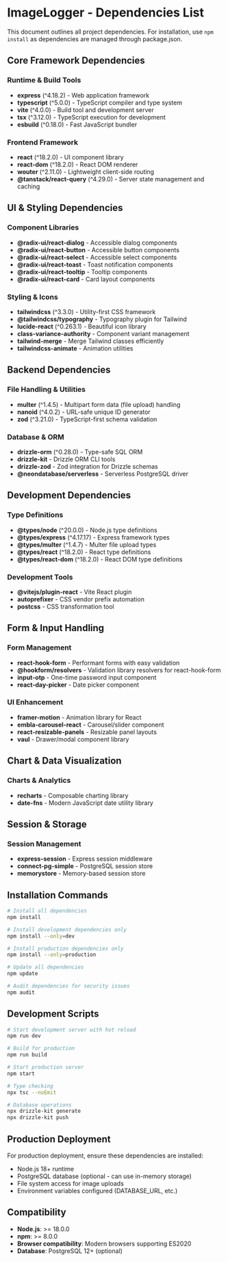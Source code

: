 # ImageLogger - Dependencies List

This document outlines all project dependencies. For installation, use `npm install` as dependencies are managed through package.json.

## Core Framework Dependencies

### Runtime & Build Tools
- **express** (^4.18.2) - Web application framework
- **typescript** (^5.0.0) - TypeScript compiler and type system
- **vite** (^4.0.0) - Build tool and development server
- **tsx** (^3.12.0) - TypeScript execution for development
- **esbuild** (^0.18.0) - Fast JavaScript bundler

### Frontend Framework
- **react** (^18.2.0) - UI component library
- **react-dom** (^18.2.0) - React DOM renderer
- **wouter** (^2.11.0) - Lightweight client-side routing
- **@tanstack/react-query** (^4.29.0) - Server state management and caching

## UI & Styling Dependencies

### Component Libraries
- **@radix-ui/react-dialog** - Accessible dialog components
- **@radix-ui/react-button** - Accessible button components
- **@radix-ui/react-select** - Accessible select components
- **@radix-ui/react-toast** - Toast notification components
- **@radix-ui/react-tooltip** - Tooltip components
- **@radix-ui/react-card** - Card layout components

### Styling & Icons
- **tailwindcss** (^3.3.0) - Utility-first CSS framework
- **@tailwindcss/typography** - Typography plugin for Tailwind
- **lucide-react** (^0.263.1) - Beautiful icon library
- **class-variance-authority** - Component variant management
- **tailwind-merge** - Merge Tailwind classes efficiently
- **tailwindcss-animate** - Animation utilities

## Backend Dependencies

### File Handling & Utilities
- **multer** (^1.4.5) - Multipart form data (file upload) handling
- **nanoid** (^4.0.2) - URL-safe unique ID generator
- **zod** (^3.21.0) - TypeScript-first schema validation

### Database & ORM
- **drizzle-orm** (^0.28.0) - Type-safe SQL ORM
- **drizzle-kit** - Drizzle ORM CLI tools
- **drizzle-zod** - Zod integration for Drizzle schemas
- **@neondatabase/serverless** - Serverless PostgreSQL driver

## Development Dependencies

### Type Definitions
- **@types/node** (^20.0.0) - Node.js type definitions
- **@types/express** (^4.17.17) - Express framework types
- **@types/multer** (^1.4.7) - Multer file upload types
- **@types/react** (^18.2.0) - React type definitions
- **@types/react-dom** (^18.2.0) - React DOM type definitions

### Development Tools
- **@vitejs/plugin-react** - Vite React plugin
- **autoprefixer** - CSS vendor prefix automation
- **postcss** - CSS transformation tool

## Form & Input Handling

### Form Management
- **react-hook-form** - Performant forms with easy validation
- **@hookform/resolvers** - Validation library resolvers for react-hook-form
- **input-otp** - One-time password input component
- **react-day-picker** - Date picker component

### UI Enhancement
- **framer-motion** - Animation library for React
- **embla-carousel-react** - Carousel/slider component
- **react-resizable-panels** - Resizable panel layouts
- **vaul** - Drawer/modal component library

## Chart & Data Visualization

### Charts & Analytics
- **recharts** - Composable charting library
- **date-fns** - Modern JavaScript date utility library

## Session & Storage

### Session Management
- **express-session** - Express session middleware
- **connect-pg-simple** - PostgreSQL session store
- **memorystore** - Memory-based session store

## Installation Commands

```bash
# Install all dependencies
npm install

# Install development dependencies only
npm install --only=dev

# Install production dependencies only  
npm install --only=production

# Update all dependencies
npm update

# Audit dependencies for security issues
npm audit
```

## Development Scripts

```bash
# Start development server with hot reload
npm run dev

# Build for production
npm run build

# Start production server
npm start

# Type checking
npx tsc --noEmit

# Database operations
npx drizzle-kit generate
npx drizzle-kit push
```

## Production Deployment

For production deployment, ensure these dependencies are installed:
- Node.js 18+ runtime
- PostgreSQL database (optional - can use in-memory storage)
- File system access for image uploads
- Environment variables configured (DATABASE_URL, etc.)

## Compatibility

- **Node.js**: >= 18.0.0
- **npm**: >= 8.0.0
- **Browser compatibility**: Modern browsers supporting ES2020
- **Database**: PostgreSQL 12+ (optional)